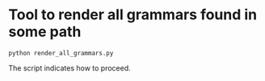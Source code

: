 # Tool to render all grammars found in some path

	python render_all_grammars.py

The script indicates how to proceed.
